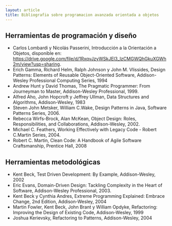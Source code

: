 ```yaml
---
layout: article
title: Bibliografia sobre programacion avanzada orientada a objetos
---
```


Herramientas de programación y diseño
-------------------------------------

-   Carlos Lombardi y Nicolás Passerini, Introducción a la Orientación a Objetos, disponible en: <https://drive.google.com/file/d/1RxqvJzyWSkJEl3_lzCMGWQhGkuXGWh2m/view?usp=sharing>.
-   Erich Gamma, Richard Helm, Ralph Johnson y John M. Vlissides, Design Patterns: Elements of Reusable Object-Oriented Software, Addison-Wesley Professional Computing Series, 1994
-   Andrew Hunt y David Thomas, The Pragmatic Programmer: From Journeyman to Master, Addison-Wesley Professional, 1999.
-   Alfred Aho, John Hopcroft y Jeffrey Ullman, Data Structures and Algorithms, Addison-Wesley, 1983
-   Steven John Metsker, William C.Wake, Design Patterns in Java, Software Patterns Series, 2006.
-   Rebecca Wirfs-Brock, Alan McKean, Object Design: Roles, Responsibilities, and Collaborations, Addison-Wesley, 2002.
-   Michael C. Feathers, Working Effectively with Legacy Code - Robert C.Martin Series, 2004.
-   Robert C. Martin, Clean Code: A Handbook of Agile Software Craftsmanship, Prentice Hall, 2008

Herramientas metodológicas
--------------------------

-   Kent Beck, Test Driven Development: By Example, Addison-Wesley, 2002
-   Eric Evans, Domain-Driven Design: Tackling Complexity in the Heart of Software, Addison-Wesley Professional, 2003.
-   Kent Beck y Cynthia Andres, Extreme Programming Explained: Embrace Change, 2nd Edition, Addison-Wesley, 2004
-   Martin Fowler, Kent Beck, John Brant y William Opdyke, Refactoring: Improving the Design of Existing Code, Addison-Wesley, 1999
-   Joshua Kerievsky, Refactoring to Patterns, Addison-Wesley, 2004

